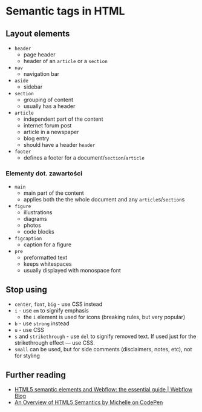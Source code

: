 # Semantic tags in HTML

## Layout elements
* `header`
	* page header
	* header of an `article` or a `section`
* `nav`
	* navigation bar
* `aside`
	* sidebar
* `section`
	* grouping of content
	* usually has a header
* `article`
	* independent part of the content
	* internet forum post
	* article in a newspaper
	* blog entry
	* should have a header `header`
* `footer`
	* defines a footer for a document/`section`/`article`

### Elementy dot. zawartości
* `main`
	* main part of the content
	* applies both the the whole document and any `article`s/`section`s
* `figure`
	* illustrations
	* diagrams
	* photos
	* code blocks
* `figcaption`
	* caption for a figure
* `pre`
	* preformatted text
	* keeps whitespaces
	* usually displayed with monospace font


## Stop using
* `center`, `font`, `big` - use CSS instead
* `i` - use `em` to signify emphasis
	* the `i` element is used for icons (breaking rules, but very popular)
* `b` - use `strong` instead
* `u` - use CSS
* `s` and `strikethrough` - use `del` to signify removed text. If used just for the strikethrough effect — use CSS.
* `small` can be used, but for side comments (disclaimers, notes, etc), not for styling


## Further reading

- [HTML5 semantic elements and Webflow: the essential guide | Webflow Blog](https://webflow.com/blog/html5-semantic-elements-and-webflow-the-essential-guide)
- [An Overview of HTML5 Semantics by Michelle on CodePen](https://codepen.io/mi-lee/post/an-overview-of-html5-semantics)
